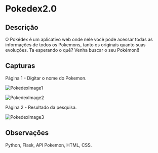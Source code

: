 # Pokedex2.0

## Descrição
O Pokédex é um aplicativo web onde nele você pode acessar todas as informações de todos os Pokemons, tanto os originais quanto suas evoluções.
Ta esperando o quê? Venha buscar o seu Pokémon!! 

## Capturas

Página 1 - Digitar o nome do Pokemon.

![PokedexImage1](https://user-images.githubusercontent.com/94193822/215221084-6bf052f9-e462-46f8-99f3-394225560909.png)

![PokedexImage2](https://user-images.githubusercontent.com/94193822/215221309-bb8abf55-5179-4011-9bee-2271510f1ead.png)


Página 2 - Resultado da pesquisa.

![PokedexImage3](https://user-images.githubusercontent.com/94193822/215221336-3751e882-9c77-4de0-a043-ac37b622ed94.png)

## Observações

Python, Flask, API Pokemon, HTML, CSS.

